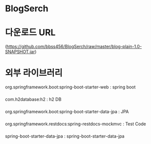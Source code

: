 # BlogSerch
# 다운로드 URL
(https://github.com/bbss456/BlogSerch/raw/master/blog-plain-1.0-SNAPSHOT.jar) 

# 외부 라이브러리
org.springframework.boot:spring-boot-starter-web : spring boot
###
com.h2database:h2 : h2 DB
###
org.springframework.boot:spring-boot-starter-data-jpa : JPA
###
org.springframework.restdocs:spring-restdocs-mockmvc : Test Code
###
spring-boot-starter-data-jpa : spring-boot-starter-data-jpa
